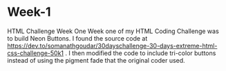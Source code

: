 # Week-1
HTML Challenge Week One
Week one of my HTML Coding Challenge was to build Neon Buttons. I found the source code at https://dev.to/somanathgoudar/30dayschallenge-30-days-extreme-html-css-challenge-50k1 . I then modified the code to include tri-color buttons instead of using the pigment fade that the original coder used. 